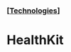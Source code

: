 ### [[Technologies](./translated-human-interface-guidelines-markdown/technologies.md)]  
  
# **HealthKit**  

